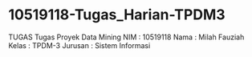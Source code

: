 # 10519118-Tugas_Harian-TPDM3
TUGAS Tugas Proyek Data Mining
NIM : 10519118
Nama : Milah Fauziah
Kelas : TPDM-3
Jurusan : Sistem Informasi
